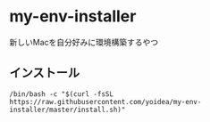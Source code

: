 # my-env-installer

新しいMacを自分好みに環境構築するやつ

## インストール

```
/bin/bash -c "$(curl -fsSL https://raw.githubusercontent.com/yoidea/my-env-installer/master/install.sh)"
```

